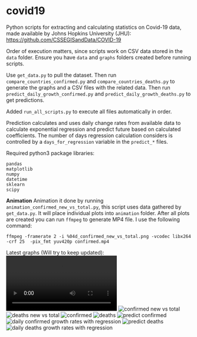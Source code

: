 # covid19
Python scripts for extracting and calculating statistics on Covid-19 data, made available by Johns Hopkins University (JHU):
https://github.com/CSSEGISandData/COVID-19

Order of execution matters, since scripts work on CSV data stored in the `data` folder. Ensure you have `data` and `graphs` folders created before running scripts.

Use `get_data.py` to pull the dataset. 
Then run `compare_countries_confirmed.py` and `compare_countries_deaths.py` to generate the graphs and a CSV files with the related data. 
Then run `predict_daily_growth_confirmed.py` and `predict_daily_growth_deaths.py` to get predictions. 

Added `run_all_scripts.py` to execute all files automatically in order. 

Prediction calculates and uses daily change rates from available data to calculate exponential regression and predict future based on calculated coefficients.
The number of days regression calculation considers is controlled by a `days_for_regression` variable in the `predict_*` files.

Required python3 package libraries:
```
pandas
matplotlib
numpy
datetime
sklearn
scipy
```

**Animation**
Animation it done by running `animation_confirmed_new_vs_total.py`, this script uses data gathered by `get_data.py`. It will place individual plots into `animation` folder.
After all plots are created you can run `ffmpeg` to generate MP4 file. I use the following command:

`ffmpeg -framerate 2 -i %04d_confirmed_new_vs_total.png -vcodec libx264 -crf 25  -pix_fmt yuv420p confirmed.mp4`

Latest graphs (Will try to keep updated):
![animation of confirmed](/animation/confirmed.mp4)
![confirmed new vs total](/graphs/confirmed_new_vs_total.png)
![deaths new vs total](/graphs/deaths_new_vs_total.png)
![confirmed](/graphs/corona_confirmed.png)
![deaths](/graphs/corona_deaths.png)
![predict confirmed](/graphs/predicting_confirmed.png)
![daily confirmed growth rates with regression](/graphs/rates_w_regression_confirmed.png)
![predict deaths](/graphs/predicting_deaths.png)
![daily deaths growth rates with regression](/graphs/rates_w_regression_deaths.png)